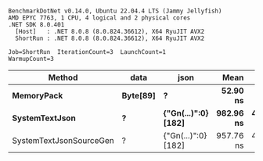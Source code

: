```

BenchmarkDotNet v0.14.0, Ubuntu 22.04.4 LTS (Jammy Jellyfish)
AMD EPYC 7763, 1 CPU, 4 logical and 2 physical cores
.NET SDK 8.0.401
  [Host]   : .NET 8.0.8 (8.0.824.36612), X64 RyuJIT AVX2
  ShortRun : .NET 8.0.8 (8.0.824.36612), X64 RyuJIT AVX2

Job=ShortRun  IterationCount=3  LaunchCount=1  
WarmupCount=3  

```
| Method                  | data     | json                | Mean      | Error      | StdDev    | Min       | Max         | Gen0   | Allocated |
|------------------------ |--------- |-------------------- |----------:|-----------:|----------:|----------:|------------:|-------:|----------:|
| **MemoryPack**              | **Byte[89]** | **?**                   |  **52.90 ns** |   **4.302 ns** |  **0.236 ns** |  **52.67 ns** |    **53.14 ns** | **0.0012** |     **104 B** |
| **SystemTextJson**          | **?**        | **{&quot;Gn(...)&quot;:0} [182]** | **982.96 ns** | **467.813 ns** | **25.642 ns** | **967.53 ns** | **1,012.56 ns** |      **-** |     **104 B** |
| SystemTextJsonSourceGen | ?        | {&quot;Gn(...)&quot;:0} [182] | 957.76 ns | 409.282 ns | 22.434 ns | 943.73 ns |   983.63 ns |      - |     104 B |
